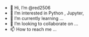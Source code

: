 - 👋 Hi, I’m @red2506
- 👀 I’m interested in Python , Jupyter, 
- 🌱 I’m currently learning ...
- 💞️ I’m looking to collaborate on ...
- 📫 How to reach me ...

<!---
red2506/red2506 is a ✨ special ✨ repository because its `README.md` (this file) appears on your GitHub profile.
You can click the Preview link to take a look at your changes.
--->
